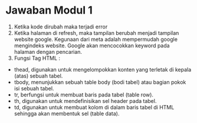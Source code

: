# Jawaban Modul 1

1. Ketika kode dirubah maka terjadi error
2. Ketika halaman di refresh, maka tampilan berubah menjadi tampilan website google. Kegunaan dari meta adalah mempermudah google mengindeks website. Google akan mencocokkan keyword pada halaman dengan pencarian.
3. Fungsi Tag HTML :
- thead, digunakan untuk mengelompokkan konten yang terletak di kepala (atas) sebuah tabel.
- tbody, menunjukkan sebuah table body (bodi tabel) atau bagian pokok isi sebuah tabel.
- tr, berfungsi untuk membuat baris pada tabel (table row).
- th, digunakan untuk mendefinisikan sel header pada tabel.
- td, digunakan untuk membuat kolom di dalam baris tabel di HTML sehingga akan membentuk sel (table data).


